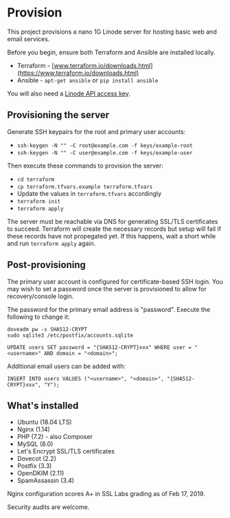 # Provision

This project provisions a nano 1G Linode server for hosting basic web and email
services.

Before you begin, ensure both Terraform and Ansible are installed locally.

 * Terraform - [www.terraform.io/downloads.html](https://www.terraform.io/downloads.html)
 * Ansible - `apt-get ansible` or `pip install ansible`

You will also need a [Linode API access key](https://www.linode.com/docs/platform/api/getting-started-with-the-linode-api-new-manager/#get-an-access-token).

## Provisioning the server

Generate SSH keypairs for the root and primary user accounts:

  * `ssh-keygen -N "" -C root@example.com -f keys/example-root`
  * `ssh-keygen -N "" -C user@example.com -f keys/example-user`

Then execute these commands to provision the server:

  * `cd terraform`
  * `cp terraform.tfvars.example terraform.tfvars`
  * Update the values in `terraform.tfvars` accordingly
  * `terraform init`
  * `terraform apply`

The server must be reachable via DNS for generating SSL/TLS certificates to
succeed. Terraform will create the necessary records but setup will fail if
these records have not propegated yet. If this happens, wait a short while and
run `terraform apply` again.

## Post-provisioning

The primary user account is configured for certificate-based SSH login. You
may wish to set a password once the server is provisioned to allow for
recovery/console login.

The password for the primary email address is "password". Execute the following
to change it:

    doveadm pw -s SHA512-CRYPT
    sudo sqlite3 /etc/postfix/accounts.sqlite

    UPDATE users SET password = "{SHA512-CRYPT}xxx" WHERE user = "<username>" AND domain = "<domain>";

Additional email users can be added with: 

    INSERT INTO users VALUES ("<username>", "<domain>", "{SHA512-CRYPT}xxx", "Y");

## What's installed

  * Ubuntu (18.04 LTS)
  * Nginx (1.14)
  * PHP (7.2) - also Composer
  * MySQL (8.0)
  * Let's Encrypt SSL/TLS certificates
  * Dovecot (2.2)
  * Postfix (3.3)
  * OpenDKIM (2.11)
  * SpamAssassin (3.4)

Nginx configuration scores A+ in SSL Labs grading as of Feb 17, 2019.

Security audits are welcome.
